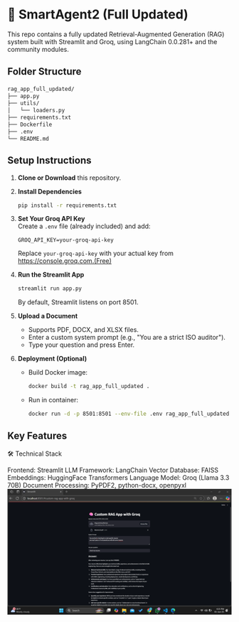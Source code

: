 # 🧠 SmartAgent2 (Full Updated)

This repo contains a fully updated Retrieval-Augmented Generation (RAG) system built with Streamlit and Groq, using LangChain 0.0.281+ and the community modules.

## Folder Structure

```
rag_app_full_updated/
├── app.py
├── utils/
│   └── loaders.py
├── requirements.txt
├── Dockerfile
├── .env
└── README.md
```

## Setup Instructions

1. **Clone or Download** this repository.

2. **Install Dependencies**  
   ```bash
   pip install -r requirements.txt
   ```

3. **Set Your Groq API Key**  
   Create a `.env` file (already included) and add:
   ```
   GROQ_API_KEY=your-groq-api-key
   ```
   Replace `your-groq-api-key` with your actual key from https://console.groq.com.(Free)

4. **Run the Streamlit App**  
   ```bash
   streamlit run app.py
   ```
   By default, Streamlit listens on port 8501.

5. **Upload a Document**  
   - Supports PDF, DOCX, and XLSX files.  
   - Enter a custom system prompt (e.g., "You are a strict ISO auditor").  
   - Type your question and press Enter.  

6. **Deployment (Optional)**  
   - Build Docker image:
     ```bash
     docker build -t rag_app_full_updated .
     ```
   - Run in container:
     ```bash
     docker run -d -p 8501:8501 --env-file .env rag_app_full_updated
     ```

## Key Features

🛠️ Technical Stack

Frontend: Streamlit
LLM Framework: LangChain
Vector Database: FAISS
Embeddings: HuggingFace Transformers
Language Model: Groq (Llama 3.3 70B)
Document Processing: PyPDF2, python-docx, openpyxl
![alt text](image.png)